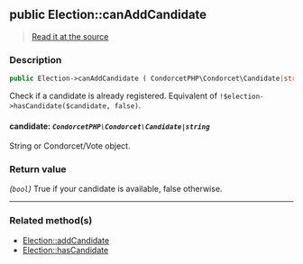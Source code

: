 ## public Election::canAddCandidate

> [Read it at the source](https://github.com/julien-boudry/Condorcet/blob/master/src/ElectionProcess/CandidatesProcess.php#L184)

### Description    

```php
public Election->canAddCandidate ( CondorcetPHP\Condorcet\Candidate|string $candidate ): bool
```

Check if a candidate is already registered. Equivalent of `!$election->hasCandidate($candidate, false)`.
    

#### **candidate:** *`CondorcetPHP\Condorcet\Candidate|string`*   
String or Condorcet/Vote object.    


### Return value   

*(`bool`)* True if your candidate is available, false otherwise.


---------------------------------------

### Related method(s)      

* [Election::addCandidate](/Docs/ApiReferences/Election%20Class/Election--addCandidate.md)    
* [Election::hasCandidate](/Docs/ApiReferences/Election%20Class/Election--hasCandidate.md)    
